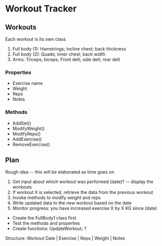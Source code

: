 # Workout Tracker

## Workouts

Each workout is its own class

1. Full body (1): Hamstrings; incline chest; back thickness 
2. Full body (2): Quads; inner chest; back width
3. Arms: Triceps; biceps; Front delt; side delt; rear delt

### Properties
- Exercise name
- Weight
- Reps
- Notes

### Methods
- AddSet()
- ModifyWeight()
- ModifyReps()
- AddExercise()
- RemoveExercise()


## Plan 

Rough idea -- this will be elaborated as time goes on

1. Get input about which workout was performed (date)? -- display the workouts
2. If workout X is selected, retrieve the data from the previous workout
3. Invoke methods to modify weight and reps
4. Write updated data to the new workout based on the date
5. Monitor progress: you have increased exercise X by X KG since (date)

- Create the FullBody1 class first
- Test the methods and properties
- Create functions: UpdateWorkout; ? 

Structure:
Workout Date | Exercise | Reps | Weight | Notes
